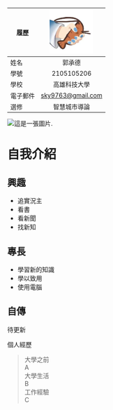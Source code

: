 |      履歷        |<img src="https://github.com/2105105206/2105105206/blob/main/images%20(3).jpeg" width=100 height=100/>|
| ---------------- |:-----------------------------:|
| 姓名             | 郭承德                 |
| 學號             |  2105105206                  |
| 學校             | 高雄科技大學                  |
| 電子郵件         | sky9763@gmail.com        |
| 選修             | 智慧城市導論                  |

![這是一張圖片.](http://s05.calm9.com/qrcode/2024-04/FZG577XRZB.png)


# 自我介紹
## 興趣
- 追實況主
- 看書
- 看新聞
- 找新知
## 專長
- 學習新的知識
- 學以致用
- 使用電腦
## 自傳
待更新






<summary> 個人經歷  </summary><blockquote>

<summary> 大學之前 </summary>
A
<summary> 大學生活 </summary>
B
<summary> 工作經驗 </summary>
C
